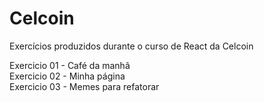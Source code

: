 # Celcoin
Exercícios produzidos durante o curso de React da Celcoin 

Exercicio 01 - Café da manhã <br>
Exercicio 02 - Minha página <br>
Exercicio 03 - Memes para refatorar
